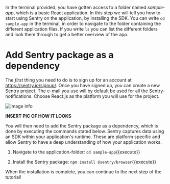 In the terminal provided, you have gotten access to a folder named *sample-app*, which is a basic React application. In this step we will tell you how to start using Sentry on the application, by installing the SDK. You can write `cd sample-app` in the terminal, in order to navigate to the folder containing the different application files. If you write `ls` you can list the different folders and look them through to get a better overview of the app.

# Add Sentry package as a dependency

The *first* thing you need to do is to sign up for an account at https://sentry.io/signup/. Once you have signed up, you can create a new Sentry project. The e-mail you use will by default be used for all the Sentry-notifications. Choose React.js as the platform you will use for the project. 

![image info](https://ibb.co/26c6h27)

**INSERT PIC OF HOW IT LOOKS**

You will then need to add the Sentry package as a dependency, which is done by executing the commands stated below. Sentry captures data using an SDK within your application's runtime. These are platform specific and allow Sentry to have a deep understanding of how your application works. 

1. Navigate to the application-folder: `cd sample-app`{{execute}} 

2. Install the Sentry package: `npm install @sentry/browser`{{execute}}

When the installation is complete, you can continue to the next step of the tutorial!
